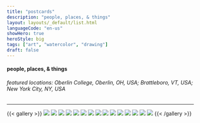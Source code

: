 ```yaml
---
title: "postcards"
description: "people, places, & things"
layout: layouts/_default/list.html
languageCode: "en-us"
showHero: true
heroStyle: big
tags: ["art", "watercolor", "drawing"]
draft: false
---
```

#### people, places, & things
###### featured locations: Oberlin College, Oberlin, OH, USA; Brattleboro, VT, USA; New York City, NY, USA
---

{{< gallery >}}
  <img src="gallery/2021square-st-louis.png" class="grid-w50 md:grid-w33 xl:grid-w25" />
  <img src="gallery/2019zurich.jpg" class="grid-w50 md:grid-w33 xl:grid-w25" />
  <img src="gallery/2019plantshed.jpg" class="grid-w50 md:grid-w33 xl:grid-w25" />
  <img src="gallery/2019necca_week_one.jpg" class="grid-w50 md:grid-w33 xl:grid-w25" />
  <img src="gallery/2019community_garden_tulips.jpg" class="grid-w50 md:grid-w33 xl:grid-w25" />
  <img src="gallery/2019brattleboro_skyline.jpg" class="grid-w50 md:grid-w33 xl:grid-w25" />
  <img src="gallery/2019bike_on_balcony.jpg" class="grid-w50 md:grid-w33 xl:grid-w25" />
  <img src="gallery/2017keeping_up_with_the_times.jpg" class="grid-w50 md:grid-w33 xl:grid-w25" />
  <img src="gallery/2014gazebo.jpg" class="grid-w50 md:grid-w33 xl:grid-w25" />
  <img src="gallery/2014backyard.jpg" class="grid-w50 md:grid-w33 xl:grid-w25" />
  <img src="gallery/2013Tiger.jpg" class="grid-w50 md:grid-w33 xl:grid-w25" />
  <img src="gallery/2013Julie.jpg" class="grid-w50 md:grid-w33 xl:grid-w25" />
  <img src="gallery/2012Tappan_postcard.jpg" class="grid-w50 md:grid-w33 xl:grid-w25" />
  <img src="gallery/2012SlowTrain.JPG" class="grid-w50 md:grid-w33 xl:grid-w25" />
  <img src="gallery/2012north_quad.jpg" class="grid-w50 md:grid-w33 xl:grid-w25" />
{{< /gallery >}}
